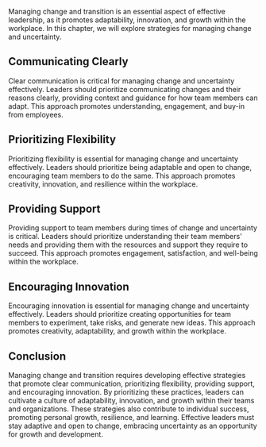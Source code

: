 
Managing change and transition is an essential aspect of effective leadership, as it promotes adaptability, innovation, and growth within the workplace. In this chapter, we will explore strategies for managing change and uncertainty.

Communicating Clearly
---------------------

Clear communication is critical for managing change and uncertainty effectively. Leaders should prioritize communicating changes and their reasons clearly, providing context and guidance for how team members can adapt. This approach promotes understanding, engagement, and buy-in from employees.

Prioritizing Flexibility
------------------------

Prioritizing flexibility is essential for managing change and uncertainty effectively. Leaders should prioritize being adaptable and open to change, encouraging team members to do the same. This approach promotes creativity, innovation, and resilience within the workplace.

Providing Support
-----------------

Providing support to team members during times of change and uncertainty is critical. Leaders should prioritize understanding their team members' needs and providing them with the resources and support they require to succeed. This approach promotes engagement, satisfaction, and well-being within the workplace.

Encouraging Innovation
----------------------

Encouraging innovation is essential for managing change and uncertainty effectively. Leaders should prioritize creating opportunities for team members to experiment, take risks, and generate new ideas. This approach promotes creativity, adaptability, and growth within the workplace.

Conclusion
----------

Managing change and transition requires developing effective strategies that promote clear communication, prioritizing flexibility, providing support, and encouraging innovation. By prioritizing these practices, leaders can cultivate a culture of adaptability, innovation, and growth within their teams and organizations. These strategies also contribute to individual success, promoting personal growth, resilience, and learning. Effective leaders must stay adaptive and open to change, embracing uncertainty as an opportunity for growth and development.
